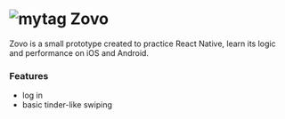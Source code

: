 # ![mytag](https://user-images.githubusercontent.com/46657905/55466040-e6c18b80-565a-11e9-9714-dc1532161bb3.png) Zovo

Zovo is a small prototype created to practice React Native, learn its logic and performance on iOS and Android.

### Features

- log in
- basic tinder-like swiping 
